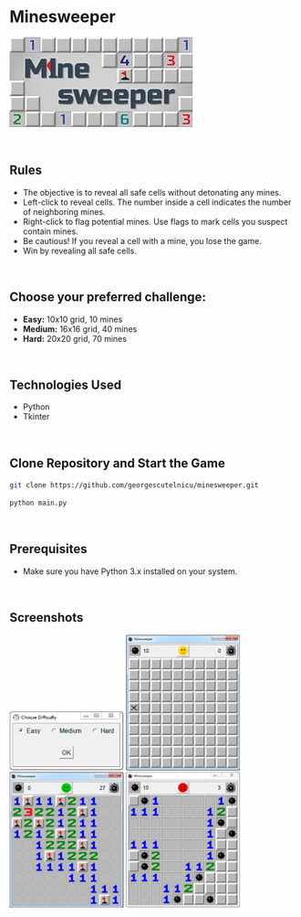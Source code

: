 # Minesweeper

![Header image](extras/B.jpg)


<br>

## Rules
- The objective is to reveal all safe cells without detonating any mines.
- Left-click to reveal cells. The number inside a cell indicates the number of neighboring mines.
- Right-click to flag potential mines. Use flags to mark cells you suspect contain mines.
- Be cautious! If you reveal a cell with a mine, you lose the game.
- Win by revealing all safe cells.
<br>

## Choose your preferred challenge:
- **Easy:** 10x10 grid, 10 mines
- **Medium:** 16x16 grid, 40 mines
- **Hard:** 20x20 grid, 70 mines

<br>

## Technologies Used
- Python
- Tkinter

<br>

## Clone Repository and Start the Game
```bash
git clone https://github.com/georgescutelnicu/minesweeper.git
```
```bash
python main.py
```
<br>

## Prerequisites
- Make sure you have Python 3.x installed on your system.

<br>

## Screenshots
<img src="extras/D.png" width="200">
<img src="extras/N.png" width="200">
<img src="extras/W.png" width="200">
<img src="extras/L.png" width="200">
